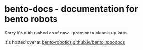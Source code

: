 # bento-docs - documentation for bento robots

Sorry it's a bit rushed as of now.
I promise to clean it up later.

It's hosted over at [bento-robotics.github.io/bento_robodocs](https://bento-robotics.github.io/bento_robodocs)